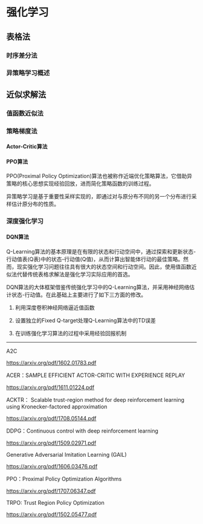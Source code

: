 # 强化学习

## 表格法

### 时序差分法

### 异策略学习概述

## 近似求解法

### 值函数近似法

### 策略梯度法

#### Actor-Critic算法

#### PPO算法

PPO(Proximal Policy Optimization)算法也被称作近端优化策略算法，它借助异策略的核心思想实现经验回放，进而简化策略函数的训练过程。

异策略学习是基于重要性采样实现的，即通过对与原分布不同的另一个分布进行采样估计原分布的性质。

### 深度强化学习

#### DQN算法

Q-Learning算法的基本原理是在有限的状态和行动空间中，通过探索和更新状态-行动值表(Q表)中的状态-行动值(Q值)，从而计算出智能体行动的最佳策略。然而，现实强化学习问题往往具有很大的状态空间和行动空间。因此，使用值函数近似法代替传统表格求解法是强化学习实际应用的首选。

DQN算法的大体框架借鉴传统强化学习中的Q-Learning算法，并采用神经网络估计状态-行动值。在此基础上主要进行了如下三方面的修改。

1. 利用深度卷积神经网络逼近值函数

2. 设置独立的Fixed Q-target处理Q-Learning算法中的TD误差

3. 在训练强化学习算法的过程中采用经验回报机制

---

A2C

https://arxiv.org/pdf/1602.01783.pdf

ACER：SAMPLE EFFICIENT ACTOR-CRITIC WITH EXPERIENCE REPLAY

https://arxiv.org/pdf/1611.01224.pdf

ACKTR： Scalable trust-region method for deep reinforcement learning using Kronecker-factored approximation

https://arxiv.org/pdf/1708.05144.pdf

DDPG：Continuous control with deep reinforcement learning

https://arxiv.org/pdf/1509.02971.pdf

Generative Adversarial Imitation Learning (GAIL)

https://arxiv.org/pdf/1606.03476.pdf

PPO：Proximal Policy Optimization Algorithms

https://arxiv.org/pdf/1707.06347.pdf

TRPO: Trust Region Policy Optimization

https://arxiv.org/pdf/1502.05477.pdf

